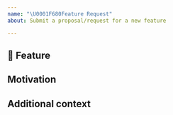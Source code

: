 ```yaml
---
name: "\U0001F680Feature Request"
about: Submit a proposal/request for a new feature

---
```


## 🚀 Feature
<!-- A clear and concise description of the feature proposal -->

## Motivation

<!-- Please outline the motivation for the proposal. Is your feature request related to a problem? e.g., I'm always frustrated when [...]. If this is related to another GitHub issue, please link here too -->

## Additional context

<!-- Add any other context or screenshots about the feature request here. -->
